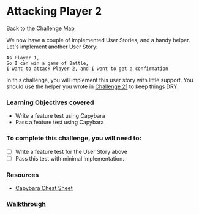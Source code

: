 # Attacking Player 2

[Back to the Challenge Map](00_challenge_map.md)

We now have a couple of implemented User Stories, and a handy helper. Let's implement another User Story:

```
As Player 1,
So I can win a game of Battle,
I want to attack Player 2, and I want to get a confirmation
```

In this challenge, you will implement this user story with little support. You should use the helper you wrote in [Challenge 21](21_test_helpers.md) to keep things DRY.

### Learning Objectives covered
- Write a feature test using Capybara
- Pass a feature test using Capybara

### To complete this challenge, you will need to:

- [ ] Write a feature test for the User Story above
- [ ] Pass this test with minimal implementation.

### Resources

- [Capybara Cheat Sheet](https://www.launchacademy.com/codecabulary/learn-test-driven-development/rspec/capybara-cheat-sheet)

### [Walkthrough](solutions/22_attacking_player_2.md)